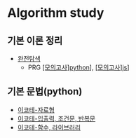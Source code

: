 # Algorithm study

## 기본 이론 정리

- [완전탐색](https://github.com/gpwltl/TIL/blob/master/Algorithm/%EC%99%84%EC%A0%84%ED%83%90%EC%83%89.md)
  - PRG [[모의고사]python](https://github.com/hyeyoon0808/Algorithm_Study/blob/main/PRG/%EB%AA%A8%EC%9D%98%EA%B3%A0%EC%82%AC_42840/gpwltl.py)], [[모의고사]js](https://github.com/gpwltl/Algorithm_Study/blob/main/PRG/%EB%AA%A8%EC%9D%98%EA%B3%A0%EC%82%AC_42840/42840.js)]

## 기본 문법(python)

- [이코테-자료형]()
- [이코테-입출력, 조건문, 반복문]()
- [이코테-함수, 라이브러리]()
